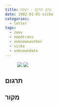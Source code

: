 ```yaml
---
title: טרם תורגם - ויצקה
date: 1982-01-01-vicke
categories:
  - letter
tags:
  - zeev
  - needtrans
  - unknownauthor
  - vicke
  - unknowndate
---
```


<figure class="half">
    <a  href="/pupko-papers/assets/images/1982-01-01-vicke-1.jpg">
    <img src="/pupko-papers/assets/images/1982-01-01-vicke-1.jpg"></a>
    <a  href="/pupko-papers/assets/images/1982-01-01-vicke-2.jpg">
    <img src="/pupko-papers/assets/images/1982-01-01-vicke-2.jpg"></a>
</figure>

## תרגום

## מקור
